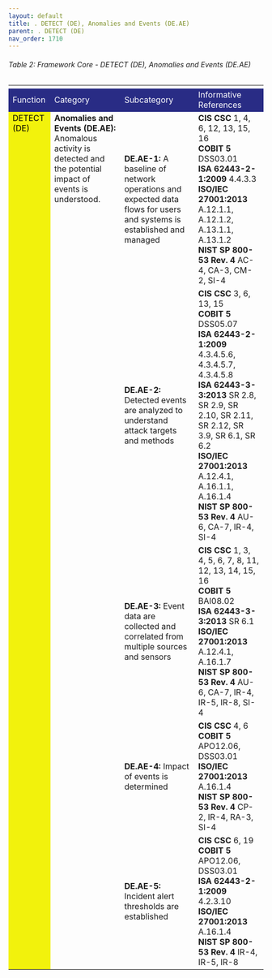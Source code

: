 ```yaml
---
layout: default
title: . DETECT (DE), Anomalies and Events (DE.AE) 
parent: . DETECT (DE)
nav_order: 1710 
---
```


###### Table 2: Framework Core - DETECT (DE), Anomalies and Events (DE.AE) 
<table>
  <tr>
    <td>
    </td>
    <td>
    </td>
    <td>
    </td>    <td>
    </td>
    <td>
    </td>
    <td>
    </td>
    <td>
    </td>
    <td>
    </td>
  </tr>
  <tr>
    <td style="background-color:#292c85">
<span style="color:#ffffff">Function</span>
    </td>
    <td colspan="2" style="background-color:#292c85">
<span style="color:#ffffff">Category</span>
    </td>
    <td colspan="2" style="background-color:#292c85">
<span style="color:#ffffff">Subcategory</span>
    </td>
    <td colspan="3" style="background-color:#292c85">
<span style="color:#ffffff">Informative References</span>
    </td>
  </tr>
  <tr>
    <td rowspan="5" style="vertical-align:top; background-color:#f2f20c">
<span style="color:#000000">DETECT (DE)</span>
    </td>
    <td colspan="2" rowspan="5" style="vertical-align:top">
<span style="font-weight:bold">Anomalies and Events (DE.AE):</span> Anomalous activity is detected and the potential impact of events is understood.
    </td>
    <td colspan="2">
<span style="font-weight:bold">DE.AE-1:</span> A baseline of network operations and expected data flows for users and systems is established and managed
    </td>
    <td colspan="3">
<span style="font-weight:bold">CIS CSC</span> 1, 4, 6, 12, 13, 15, 16<br>
<span style="font-weight:bold">COBIT 5</span> DSS03.01<br>
<span style="font-weight:bold">ISA 62443-2-1:2009</span> 4.4.3.3<br>
<span style="font-weight:bold">ISO/IEC 27001:2013</span> A.12.1.1, A.12.1.2, A.13.1.1, A.13.1.2<br>
<span style="font-weight:bold">NIST SP 800-53 Rev. 4</span> AC-4, CA-3, CM-2, SI-4<br>
    </td>
  </tr>
  <tr>
    <td colspan="2">
<span style="font-weight:bold">DE.AE-2:</span>  Detected events are analyzed to understand attack targets and methods
    </td>
    <td colspan="3">
<span style="font-weight:bold">CIS CSC</span> 3, 6, 13, 15<br>
<span style="font-weight:bold">COBIT 5</span> DSS05.07<br>
<span style="font-weight:bold">ISA 62443-2-1:2009</span> 4.3.4.5.6, 4.3.4.5.7, 4.3.4.5.8<br> 
<span style="font-weight:bold">ISA 62443-3-3:2013</span> SR 2.8, SR 2.9, SR 2.10, SR 2.11, SR 2.12, SR 3.9, SR 6.1, SR 6.2<br>
<span style="font-weight:bold">ISO/IEC 27001:2013</span> A.12.4.1, A.16.1.1, A.16.1.4<br> 
<span style="font-weight:bold">NIST SP 800-53 Rev. 4</span> AU-6, CA-7, IR-4, SI-4<br>
    </td>
  </tr>
  <tr>
    <td colspan="2">
<span style="font-weight:bold">DE.AE-3:</span>  Event data are collected and correlated from multiple sources and sensors
    </td>
    <td colspan="3">
<span style="font-weight:bold">CIS CSC</span> 1, 3, 4, 5, 6, 7, 8, 11, 12, 13, 14, 15, 16<br>
<span style="font-weight:bold">COBIT 5</span> BAI08.02<br>
<span style="font-weight:bold">ISA 62443-3-3:2013</span> SR 6.1<br>
<span style="font-weight:bold">ISO/IEC 27001:2013</span> A.12.4.1, A.16.1.7<br>
<span style="font-weight:bold">NIST SP 800-53 Rev. 4</span> AU-6, CA-7, IR-4, IR-5, IR-8, SI-4<br>
    </td>
  </tr>
  <tr>
    <td colspan="2">
<span style="font-weight:bold">DE.AE-4:</span>  Impact of events is determined
    </td>
    <td colspan="3">
<span style="font-weight:bold">CIS CSC</span> 4, 6<br>
<span style="font-weight:bold">COBIT 5</span> APO12.06, DSS03.01<br>
<span style="font-weight:bold">ISO/IEC 27001:2013</span> A.16.1.4<br>
<span style="font-weight:bold">NIST SP 800-53 Rev. 4</span> CP-2, IR-4, RA-3, SI-4<br>
    </td>
  </tr>
  <tr>
    <td colspan="2">
<span style="font-weight:bold">DE.AE-5:</span>  Incident alert thresholds are established
    </td>
    <td colspan="3">
<span style="font-weight:bold">CIS CSC</span> 6, 19<br>
<span style="font-weight:bold">COBIT 5</span> APO12.06, DSS03.01<br>
<span style="font-weight:bold">ISA 62443-2-1:2009</span> 4.2.3.10<br>
<span style="font-weight:bold">ISO/IEC 27001:2013</span> A.16.1.4<br>
<span style="font-weight:bold">NIST SP 800-53 Rev. 4</span> IR-4, IR-5, IR-8<br>
    </td>
  </tr>
</table>
